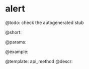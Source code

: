 alert
=============


@todo:
	check the autogenerated stub

@short:
	

@params:





@example:

@template:	api_method
@descr:

